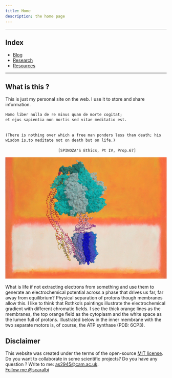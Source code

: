 ```yaml
---
title: Home
description: the home page
---
```


--- 

## Index
* [Blog](blog.md)
* [Research](research.md)  
* [Resources](resources.md)

---
## What is this ?
This is just my personal site on the web.
I use it to store and share information.

    Homo liber nulla de re minus quam de morte cogitat; 
    et ejus sapientia non mortis sed vitae meditatio est.
    

	(There is nothing over which a free man ponders less than death; his wisdom is,to meditate not on death but on life.) 
		
					       [SPINOZA'S Ethics, Pt IV, Prop.67]

![WhatisLife](assets/figs/atpase.jpg)

What is life if not extracting electrons from something and use them to generate an electrochemical potential across a phase that drives us far, far away from equilibrium? Physical separation of protons though membranes allow this. I like to think that Rothko’s paintings illustrate the electrochemical gradient with different chromatic fields. I see the thick orange lines as the membranes, the top orange field as the cytoplasm and the white space as the lumen full of protons. Illustrated below in the inner membrane with the two separate motors is, of course, the ATP synthase (PDB: 6CP3).



## Disclaimer
This website was created under the terms of the open-source [MIT license](https://opensource.org/licenses/MIT).
Do you want to collaborate in some scientific projects?
Do you have any question ?
Write to me:  [as2945@cam.ac.uk](as2945@cam.ac.uk).  
<a class="twitter-follow-button"
  href="https://twitter.com/scaralbi">
Follow me @scaralbi</a>
